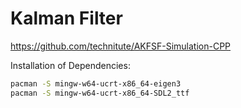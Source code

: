 # Kalman Filter

<https://github.com/technitute/AKFSF-Simulation-CPP>

Installation of Dependencies:

```bash
pacman -S mingw-w64-ucrt-x86_64-eigen3
pacman -S mingw-w64-ucrt-x86_64-SDL2_ttf
```